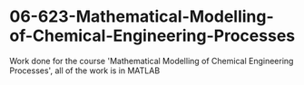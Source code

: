# 06-623-Mathematical-Modelling-of-Chemical-Engineering-Processes
Work done for the course 'Mathematical Modelling of Chemical Engineering Processes', all of the work is in MATLAB
